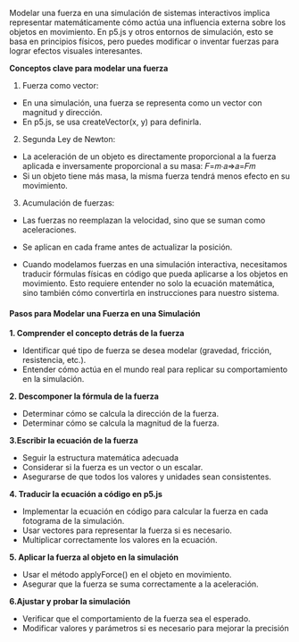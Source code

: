 Modelar una fuerza en una simulación de sistemas interactivos implica representar matemáticamente cómo actúa una influencia externa sobre los objetos en movimiento. En p5.js y otros entornos de simulación, esto se basa en principios físicos, pero puedes modificar o inventar fuerzas para lograr efectos visuales interesantes.

**Conceptos clave para modelar una fuerza**

1. Fuerza como vector:
- En una simulación, una fuerza se representa como un vector con magnitud y dirección.
- En p5.js, se usa createVector(x, y) para definirla.

2. Segunda Ley de Newton:
- La aceleración de un objeto es directamente proporcional a la fuerza aplicada e inversamente proporcional a su masa:
𝐹=𝑚⋅𝑎⇒𝑎=𝐹𝑚
- Si un objeto tiene más masa, la misma fuerza tendrá menos efecto en su movimiento.

3. Acumulación de fuerzas:
- Las fuerzas no reemplazan la velocidad, sino que se suman como aceleraciones.
- Se aplican en cada frame antes de actualizar la posición.



- Cuando modelamos fuerzas en una simulación interactiva, necesitamos traducir fórmulas físicas en código que pueda aplicarse a los objetos en movimiento. Esto requiere entender no solo la ecuación matemática, sino también cómo convertirla en instrucciones para nuestro sistema.

#### Pasos para Modelar una Fuerza en una Simulación

**1. Comprender el concepto detrás de la fuerza**
- Identificar qué tipo de fuerza se desea modelar (gravedad, fricción, resistencia, etc.).
- Entender cómo actúa en el mundo real para replicar su comportamiento en la simulación.

**2. Descomponer la fórmula de la fuerza**
- Determinar cómo se calcula la dirección de la fuerza.
- Determinar cómo se calcula la magnitud de la fuerza.

 **3.Escribir la ecuación de la fuerza**
- Seguir la estructura matemática adecuada
- Considerar si la fuerza es un vector o un escalar.
- Asegurarse de que todos los valores y unidades sean consistentes.
  
**4. Traducir la ecuación a código en p5.js**
- Implementar la ecuación en código para calcular la fuerza en cada fotograma de la simulación.
- Usar vectores para representar la fuerza si es necesario.
- Multiplicar correctamente los valores en la ecuación.

**5. Aplicar la fuerza al objeto en la simulación**
- Usar el método applyForce() en el objeto en movimiento.
- Asegurar que la fuerza se suma correctamente a la aceleración.

**6.Ajustar y probar la simulación**
- Verificar que el comportamiento de la fuerza sea el esperado.
- Modificar valores y parámetros si es necesario para mejorar la precisión
